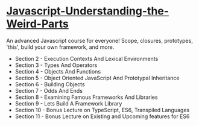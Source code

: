 # [Javascript-Understanding-the-Weird-Parts](https://www.udemy.com/understand-javascript/#/lecture/2280580)
An advanced Javascript course for everyone! Scope, closures, prototypes, 'this', build your own framework, and more.

* Section 2 - Execution Contexts And Lexical Environments
* Section 3 - Types And Operators
* Section 4 - Objects And Functions
* Section 5 - Object Oriented JavaScript And Prototypal Inheritance
* Section 6 - Building Objects
* Section 7 - Odds And Ends
* Section 8 - Examining Famous Frameworks And Libraries
* Section 9 - Lets Build A Framework Library
* Section 10 - Bonus Lecture on TypeScript, ES6, Transpiled Languages
* Section 11 - Bonus Lecture on Existing and Upcoming features for ES6